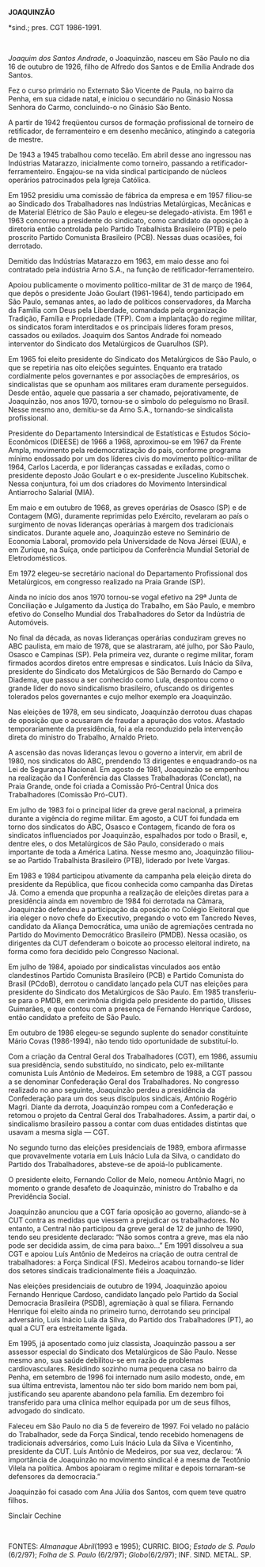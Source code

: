 **JOAQUINZÃO**

\*sind.; pres. CGT 1986-1991.

 

*Joaquim dos Santos Andrade*, o Joaquinzão, nasceu em São Paulo no dia
16 de outubro de 1926, filho de Alfredo dos Santos e de Emília Andrade
dos Santos.

Fez o curso primário no Externato São Vicente de Paula, no bairro da
Penha, em sua cidade natal, e iniciou o secundário no Ginásio Nossa
Senhora do Carmo, concluindo-o no Ginásio São Bento.

A partir de 1942 freqüentou cursos de formação profissional de torneiro
de retificador, de ferramenteiro e em desenho mecânico, atingindo a
categoria de mestre.

De 1943 a 1945 trabalhou como tecelão. Em abril desse ano ingressou nas
Indústrias Matarazzo, inicialmente como torneiro, passando a
retificador-ferramenteiro. Engajou-se na vida sindical participando de
núcleos operários patrocinados pela Igreja Católica.

Em 1952 presidiu uma comissão de fábrica da empresa e em 1957 filiou-se
ao Sindicado dos Trabalhadores nas Indústrias Metalúrgicas, Mecânicas e
de Material Elétrico de São Paulo e elegeu-se delegado-ativista. Em 1961
e 1963 concorreu a presidente do sindicato, como candidato da oposição à
diretoria então controlada pelo Partido Trabalhista Brasileiro (PTB) e
pelo proscrito Partido Comunista Brasileiro (PCB). Nessas duas ocasiões,
foi derrotado.

Demitido das Indústrias Matarazzo em 1963, em maio desse ano foi
contratado pela indústria Arno S.A., na função de
retificador-ferramenteiro.

Apoiou publicamente o movimento político-militar de 31 de março de 1964,
que depôs o presidente João Goulart (1961-1964), tendo participado em
São Paulo, semanas antes, ao lado de políticos conservadores, da Marcha
da Família com Deus pela Liberdade, comandada pela organização Tradição,
Família e Propriedade (TFP). Com a implantação do regime militar, os
sindicatos foram interditados e os principais líderes foram presos,
cassados ou exilados. Joaquim dos Santos Andrade foi nomeado interventor
do Sindicato dos Metalúrgicos de Guarulhos (SP).

Em 1965 foi eleito presidente do Sindicato dos Metalúrgicos de São
Paulo, o que se repetiria nas oito eleições seguintes. Enquanto era
tratado cordialmente pelos governantes e por associações de empresários,
os sindicalistas que se opunham aos militares eram duramente
perseguidos. Desde então, aquele que passaria a ser chamado,
pejorativamente, de Joaquinzão, nos anos 1970, tornou-se o símbolo do
peleguismo no Brasil. Nesse mesmo ano, demitiu-se da Arno S.A.,
tornando-se sindicalista profissional.

Presidente do Departamento Intersindical de Estatísticas e Estudos
Sócio-Econômicos (DIEESE) de 1966 a 1968, aproximou-se em 1967 da Frente
Ampla, movimento pela redemocratização do país, conforme programa mínimo
endossado por um dos líderes civis do movimento político-militar de
1964, Carlos Lacerda, e por lideranças cassadas e exiladas, como o
presidente deposto João Goulart e o ex-presidente Juscelino Kubitschek.
Nessa conjuntura, foi um dos criadores do Movimento Intersindical
Antiarrocho Salarial (MIA).

Em maio e em outubro de 1968, as greves operárias de Osasco (SP) e de
Contagem (MG), duramente reprimidas pelo Exército, revelaram ao país o
surgimento de novas lideranças operárias à margem dos tradicionais
sindicatos. Durante aquele ano, Joaquinzão esteve no Seminário de
Economia Laboral, promovido pela Universidade de Nova Jérsei (EUA), e em
Zurique, na Suíça, onde participou da Conferência Mundial Setorial de
Eletrodomésticos.

Em 1972 elegeu-se secretário nacional do Departamento Profissional dos
Metalúrgicos, em congresso realizado na Praia Grande (SP).

Ainda no início dos anos 1970 tornou-se vogal efetivo na 29ª Junta de
Conciliação e Julgamento da Justiça do Trabalho, em São Paulo, e membro
efetivo do Conselho Mundial dos Trabalhadores do Setor da Indústria de
Automóveis.

No final da década, as novas lideranças operárias conduziram greves no
ABC paulista, em maio de 1978, que se alastraram, até julho, por São
Paulo, Osasco e Campinas (SP). Pela primeira vez, durante o regime
militar, foram firmados acordos diretos entre empresas e sindicatos.
Luís Inácio da Silva, presidente do Sindicato dos Metalúrgicos de São
Bernardo do Campo e Diadema, que passou a ser conhecido como Lula,
despontou como o grande líder do novo sindicalismo brasileiro, ofuscando
os dirigentes tolerados pelos governantes e cujo melhor exemplo era
Joaquinzão.

Nas eleições de 1978, em seu sindicato, Joaquinzão derrotou duas chapas
de oposição que o acusaram de fraudar a apuração dos votos. Afastado
temporariamente da presidência, foi a ela reconduzido pela intervenção
direta do ministro do Trabalho, Arnaldo Prieto.

A ascensão das novas lideranças levou o governo a intervir, em abril de
1980, nos sindicatos do ABC, prendendo 13 dirigentes e enquadrando-os na
Lei de Segurança Nacional. Em agosto de 1981, Joaquinzão se empenhou na
realização da I Conferência das Classes Trabalhadoras (Conclat), na
Praia Grande, onde foi criada a Comissão Pró-Central Única dos
Trabalhadores (Comissão Pró-CUT).

Em julho de 1983 foi o principal líder da greve geral nacional, a
primeira durante a vigência do regime militar. Em agosto, a CUT foi
fundada em torno dos sindicatos do ABC, Osasco e Contagem, ficando de
fora os sindicatos influenciados por Joaquinzão, espalhados por todo o
Brasil, e, dentre eles, o dos Metalúrgicos de São Paulo, considerado o
mais importante de toda a América Latina. Nesse mesmo ano, Joaquinzão
filiou-se ao Partido Trabalhista Brasileiro (PTB), liderado por Ivete
Vargas.

Em 1983 e 1984 participou ativamente da campanha pela eleição direta do
presidente da República, que ficou conhecida como campanha das Diretas
Já. Como a emenda que propunha a realização de eleições diretas para a
presidência ainda em novembro de 1984 foi derrotada na Câmara,
Joaquinzão defendeu a participação da oposição no Colégio Eleitoral que
iria eleger o novo chefe do Executivo, pregando o voto em Tancredo
Neves, candidato da Aliança Democrática, uma união de agremiações
centrada no Partido do Movimento Democrático Brasileiro (PMDB). Nessa
ocasião, os dirigentes da CUT defenderam o boicote ao processo eleitoral
indireto, na forma como fora decidido pelo Congresso Nacional.

Em julho de 1984, apoiado por sindicalistas vinculados aos então
clandestinos Partido Comunista Brasileiro (PCB) e Partido Comunista do
Brasil (PCdoB), derrotou o candidato lançado pela CUT nas eleições para
presidente do Sindicato dos Metalúrgicos de São Paulo. Em 1985
transferiu-se para o PMDB, em cerimônia dirigida pelo presidente do
partido, Ulisses Guimarães, e que contou com a presença de Fernando
Henrique Cardoso, então candidato a prefeito de São Paulo.

Em outubro de 1986 elegeu-se segundo suplente do senador constituinte
Mário Covas (1986-1994), não tendo tido oportunidade de substituí-lo.

Com a criação da Central Geral dos Trabalhadores (CGT), em 1986, assumiu
sua presidência, sendo substituído, no sindicato, pelo ex-militante
comunista Luís Antônio de Medeiros. Em setembro de 1988, a CGT passou a
se denominar Confederação Geral dos Trabalhadores. No congresso
realizado no ano seguinte, Joaquinzão perdeu a presidência da
Confederação para um dos seus discípulos sindicais, Antônio Rogério
Magri. Diante da derrota, Joaquinzão rompeu com a Confederação e retomou
o projeto da Central Geral dos Trabalhadores. Assim, a partir daí, o
sindicalismo brasileiro passou a contar com duas entidades distintas que
usavam a mesma sigla — CGT.

No segundo turno das eleições presidenciais de 1989, embora afirmasse
que provavelmente votaria em Luís Inácio Lula da Silva, o candidato do
Partido dos Trabalhadores, absteve-se de apoiá-lo publicamente.

O presidente eleito, Fernando Collor de Melo, nomeou Antônio Magri, no
momento o grande desafeto de Joaquinzão, ministro do Trabalho e da
Previdência Social.

Joaquinzão anunciou que a CGT faria oposição ao governo, aliando-se à
CUT contra as medidas que viessem a prejudicar os trabalhadores. No
entanto, a Central não participou da greve geral de 12 de junho de 1990,
tendo seu presidente declarado: “Não somos contra a greve, mas ela não
pode ser decidida assim, de cima para baixo...” Em 1991 dissolveu a sua
CGT e apoiou Luís Antônio de Medeiros na criação de outra central de
trabalhadores: a Força Sindical (FS). Medeiros acabou tornando-se líder
dos setores sindicais tradicionalmente fiéis a Joaquinzão.

Nas eleições presidenciais de outubro de 1994, Joaquinzão apoiou
Fernando Henrique Cardoso, candidato lançado pelo Partido da Social
Democracia Brasileira (PSDB), agremiação à qual se filiara. Fernando
Henrique foi eleito ainda no primeiro turno, derrotando seu principal
adversário, Luís Inácio Lula da Silva, do Partido dos Trabalhadores
(PT), ao qual a CUT era estreitamente ligada.

Em 1995, já aposentado como juiz classista, Joaquinzão passou a ser
assessor especial do Sindicato dos Metalúrgicos de São Paulo. Nesse
mesmo ano, sua saúde debilitou-se em razão de problemas
cardiovasculares. Residindo sozinho numa pequena casa no bairro da
Penha, em setembro de 1996 foi internado num asilo modesto, onde, em sua
última entrevista, lamentou não ter sido bom marido nem bom pai,
justificando seu aparente abandono pela família. Em dezembro foi
transferido para uma clínica melhor equipada por um de seus filhos,
advogado do sindicato.

Faleceu em São Paulo no dia 5 de fevereiro de 1997. Foi velado no
palácio do Trabalhador, sede da Força Sindical, tendo recebido
homenagens de tradicionais adversários, como Luís Inácio Lula da Silva e
Vicentinho, presidente da CUT. Luís Antônio de Medeiros, por sua vez,
declarou: “A importância de Joaquinzão no movimento sindical é a mesma
de Teotônio Vilela na política. Ambos apoiaram o regime militar e depois
tornaram-se defensores da democracia.”

Joaquinzão foi casado com Ana Júlia dos Santos, com quem teve quatro
filhos.

Sinclair Cechine

 

FONTES: *Almanaque Abril*(1993 e 1995); CURRIC. BIOG; *Estado de S.
Paulo* (6/2/97); *Folha de S. Paulo* (6/2/97); *Globo*(6/2/97); INF.
SIND. METAL. SP.

 
